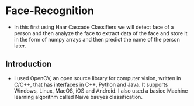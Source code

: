 # Face-Recognition
- In this first using Haar Cascade Classifiers we will detect face of a person and then analyze the face to extract data of the face and store it in the form of
numpy arrays and then predict the name of the person later.

## Introduction
- I used OpenCV, an open source library for computer vision, written in C/C++, that has interfaces in C++, Python and Java. It supports Windows, Linux, MacOS, iOS and Android. I also used a basice Machine learning algorithm called Naive bauyes classification.
